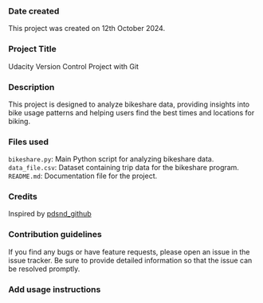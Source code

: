 
### Date created
This project was created on 12th October 2024.

### Project Title

Udacity Version Control Project with Git

### Description

This project is designed to analyze bikeshare data, providing insights into bike usage patterns and helping users find the best times and locations for biking.

### Files used

`bikeshare.py`: Main Python script for analyzing bikeshare data.
`data_file.csv`: Dataset containing trip data for the bikeshare program.
`README.md`: Documentation file for the project.

### Credits
Inspired by [pdsnd_github](https://github.com/udacity/pdsnd_github)

### Contribution guidelines

If you find any bugs or have feature requests, please open an issue in the issue tracker. Be sure to provide detailed information so that the issue can be resolved promptly.

### Add usage instructions
